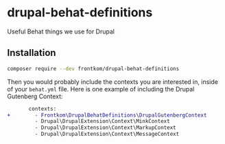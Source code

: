 # drupal-behat-definitions
Useful Behat things we use for Drupal

## Installation

```bash
composer require --dev frontkom/drupal-behat-definitions
```

Then you would probably include the contexts you are interested in, inside of your `behat.yml` file. Here is one example of including the Drupal Gutenberg Context:

```diff
       contexts:
+        - Frontkom\DrupalBehatDefinitions\DrupalGutenbergContext
         - Drupal\DrupalExtension\Context\MinkContext
         - Drupal\DrupalExtension\Context\MarkupContext
         - Drupal\DrupalExtension\Context\MessageContext
```
